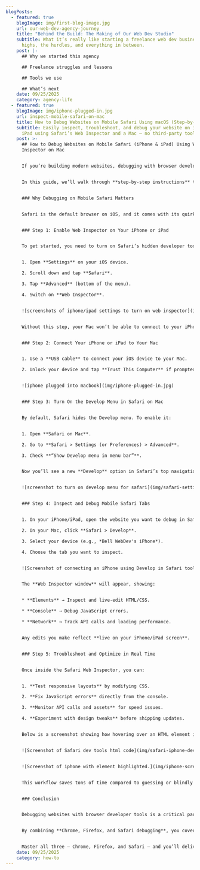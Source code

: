 ```yaml
---
blogPosts:
  - featured: true
    blogImage: img/first-blog-image.jpg
    url: our-web-dev-agency-journey
    title: "Behind the Build: The Making of Our Web Dev Studio"
    subtitle: What it’s really like starting a freelance web dev business — the
      highs, the hurdles, and everything in between.
    post: |-
      ## Why we started this agency

      ## Freelance struggles and lessons

      ## Tools we use

      ## What’s next
    date: 09/25/2025
    category: agency-life
  - featured: true
    blogImage: img/iphone-plugged-in.jpg
    url: inspect-mobile-safari-on-mac
    title: How to Debug Websites on Mobile Safari Using macOS (Step-by-Step Guide)
    subtitle: Easily inspect, troubleshoot, and debug your website on iPhone and
      iPad using Safari’s Web Inspector and a Mac — no third-party tools needed
    post: >-
      ## How to Debug Websites on Mobile Safari (iPhone & iPad) Using Web
      Inspector on Mac


      If you’re building modern websites, debugging with browser developer tools is essential. Most developers are already familiar with using **Inspect Element in Chrome or Firefox** to test and troubleshoot their code. But what about Safari — especially on iPhones and iPads? Since Safari is the default browser on iOS, knowing how to **debug Safari on iPhone or iPad using the Web Inspector** is just as important. In this guide, we’ll show you step by step how to enable Safari’s inspector, connect your iOS device to a Mac, and debug mobile Safari like a pro.


      In this guide, we’ll walk through **step-by-step instructions** to enable Safari’s Web Inspector, connect your iOS device to your Mac, and debug websites in real time.


      ### Why Debugging on Mobile Safari Matters


      Safari is the default browser on iOS, and it comes with its quirks. Responsive layouts, touch events, and performance issues can appear only on iPhones or iPads. Using the **Inspect Element tool for mobile Safari** ensures you catch bugs early and deliver a smooth mobile experience.


      ### Step 1: Enable Web Inspector on Your iPhone or iPad


      To get started, you need to turn on Safari’s hidden developer tool:


      1. Open **Settings** on your iOS device.

      2. Scroll down and tap **Safari**.

      3. Tap **Advanced** (bottom of the menu).

      4. Switch on **Web Inspector**.


      ![screenshots of iphone/ipad settings to turn on web inspector](img/web-inspector-settings.jpg)


      Without this step, your Mac won’t be able to connect to your iPhone’s Safari browser.


      ### Step 2: Connect Your iPhone or iPad to Your Mac


      1. Use a **USB cable** to connect your iOS device to your Mac.

      2. Unlock your device and tap **Trust This Computer** if prompted.


      ![iphone plugged into macbook](img/iphone-plugged-in.jpg)


      ### Step 3: Turn On the Develop Menu in Safari on Mac


      By default, Safari hides the Develop menu. To enable it:


      1. Open **Safari on Mac**.

      2. Go to **Safari > Settings (or Preferences) > Advanced**.

      3. Check **“Show Develop menu in menu bar”**.


      Now you’ll see a new **Develop** option in Safari’s top navigation.


      ![screenshot to turn on develop menu for safari](img/safari-settings-screenshot.png)


      ### Step 4: Inspect and Debug Mobile Safari Tabs


      1. On your iPhone/iPad, open the website you want to debug in Safari.

      2. On your Mac, click **Safari > Develop**.

      3. Select your device (e.g., *Bell WebDev's iPhone*).

      4. Choose the tab you want to inspect.


      ![Screenshot of connecting an iPhone using Develop in Safari toolbar](img/connected-iphone.png)


      The **Web Inspector window** will appear, showing:


      * **Elements** → Inspect and live-edit HTML/CSS.

      * **Console** → Debug JavaScript errors.

      * **Network** → Track API calls and loading performance.


      Any edits you make reflect **live on your iPhone/iPad screen**.


      ### Step 5: Troubleshoot and Optimize in Real Time


      Once inside the Safari Web Inspector, you can:


      1. **Test responsive layouts** by modifying CSS.

      2. **Fix JavaScript errors** directly from the console.

      3. **Monitor API calls and assets** for speed issues.

      4. **Experiment with design tweaks** before shipping updates.


      Below is a screenshot showing how hovering over an HTML element in Safari Web Inspector on Mac highlights that same element live on your iPhone.


      ![Screenshot of Safari dev tools html code](img/safari-iphone-dev-tools.png)


      ![Screenshot of iphone with element highlighted.](img/iphone-screenshot.jpeg)


      This workflow saves tons of time compared to guessing or blindly pushing changes.


      ### Conclusion


      Debugging websites with browser developer tools is a critical part of web development. Tools like **Chrome DevTools** and **Firefox Developer Tools** are widely used for testing and fixing issues on desktop and Android devices. But for iOS users, Safari is the default browser — which means knowing how to **inspect element on iPhone Safari** using a Mac is just as important.


      By combining **Chrome, Firefox, and Safari debugging**, you cover all major browsers and ensure your site looks great everywhere. With Safari’s Web Inspector, you can test responsive layouts, fix JavaScript errors, and optimize performance directly on iPhone and iPad — filling in the gap that desktop-only testing can’t cover.


      Master all three — Chrome, Firefox, and Safari — and you’ll deliver a consistent, reliable, and polished web experience across every platform.
    date: 09/25/2025
    category: how-to
---
```

